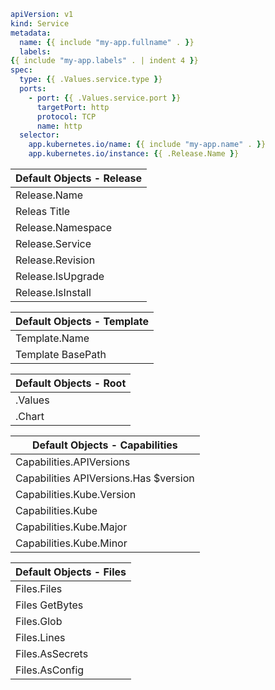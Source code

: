 ```yaml
apiVersion: v1
kind: Service
metadata:
  name: {{ include "my-app.fullname" . }}
  labels:
{{ include "my-app.labels" . | indent 4 }}
spec:
  type: {{ .Values.service.type }}
  ports:
    - port: {{ .Values.service.port }}
      targetPort: http
      protocol: TCP
      name: http
  selector:
    app.kubernetes.io/name: {{ include "my-app.name" . }}
    app.kubernetes.io/instance: {{ .Release.Name }}
```

|Default Objects - Release|
|  ---  |
| Release.Name |
| Releas Title |
| Release.Namespace |
| Release.Service |
| Release.Revision |
| Release.IsUpgrade |
| Release.IsInstall |

|Default Objects - Template|
|  ---  |
| Template.Name |
| Template BasePath |

|Default Objects - Root|
|  ---  |
| .Values |
| .Chart |

|Default Objects - Capabilities|
|  ---  |
| Capabilities.APIVersions |
| Capabilities APIVersions.Has $version |
| Capabilities.Kube.Version |
| Capabilities.Kube |
| Capabilities.Kube.Major |
| Capabilities.Kube.Minor |

|Default Objects - Files|
|  ---  |
| Files.Files |
| Files GetBytes |
| Files.Glob |
| Files.Lines |
| Files.AsSecrets |
| Files.AsConfig |
